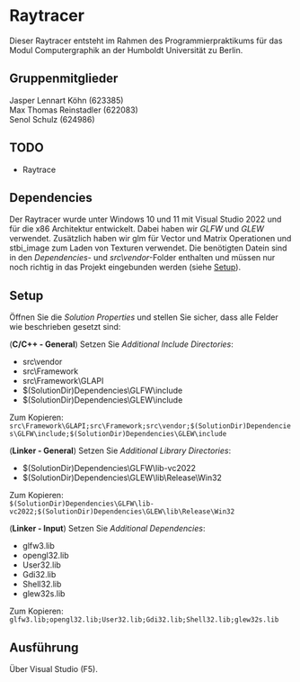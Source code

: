 # Raytracer
Dieser Raytracer entsteht im Rahmen des Programmierpraktikums für das Modul Computergraphik an der Humboldt Universität zu Berlin.

## Gruppenmitglieder
Jasper Lennart Köhn (623385) <br>
Max Thomas Reinstadler (622083) <br>
Senol Schulz (624986)

## TODO
+ Raytrace

## Dependencies
Der Raytracer wurde unter Windows 10 und 11 mit Visual Studio 2022 und für die x86 Architektur entwickelt.
Dabei haben wir *GLFW* und *GLEW* verwendet. Zusätzlich haben wir glm für Vector und Matrix Operationen und stbi_image zum Laden von Texturen verwendet.
Die benötigten Datein sind in den *Dependencies*- und *src\vendor*-Folder enthalten und müssen nur noch richtig in das Projekt eingebunden werden (siehe [Setup](#Setup)).

## Setup
Öffnen Sie die *Solution Properties* und stellen Sie sicher, dass alle Felder wie beschrieben gesetzt sind:

(**C/C++ - General**) Setzen Sie *Additional Include Directories*:
- src\vendor
- src\Framework
- src\Framework\GLAPI
- $(SolutionDir)Dependencies\GLFW\include
- $(SolutionDir)Dependencies\GLEW\include

Zum Kopieren: <br>
`src\Framework\GLAPI;src\Framework;src\vendor;$(SolutionDir)Dependencies\GLFW\include;$(SolutionDir)Dependencies\GLEW\include`

(**Linker - General**) Setzen Sie *Additional Library Directories*:
- $(SolutionDir)Dependencies\GLFW\lib-vc2022
- $(SolutionDir)Dependencies\GLEW\lib\Release\Win32

Zum Kopieren: <br>
`$(SolutionDir)Dependencies\GLFW\lib-vc2022;$(SolutionDir)Dependencies\GLEW\lib\Release\Win32`

(**Linker - Input**) Setzen Sie *Additional Dependencies*:
- glfw3.lib
- opengl32.lib
- User32.lib
- Gdi32.lib
- Shell32.lib
- glew32s.lib

Zum Kopieren: <br>
`glfw3.lib;opengl32.lib;User32.lib;Gdi32.lib;Shell32.lib;glew32s.lib`

## Ausführung
Über Visual Studio (F5).
